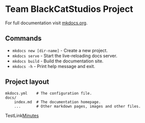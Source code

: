 # Team BlackCatStudios Project

For full documentation visit [mkdocs.org](https://www.mkdocs.org).

## Commands

* `mkdocs new [dir-name]` - Create a new project.
* `mkdocs serve` - Start the live-reloading docs server.
* `mkdocs build` - Build the documentation site.
* `mkdocs -h` - Print help message and exit.

## Project layout

    mkdocs.yml    # The configuration file.
    docs/
        index.md  # The documentation homepage.
        ...       # Other markdown pages, images and other files.

TestLink[Minutes](https://docs.google.com/document/d/1-fNPw1bFiddjl8PYH25lhTg7uXPfRQhSadfCDcuAGOo/edit)